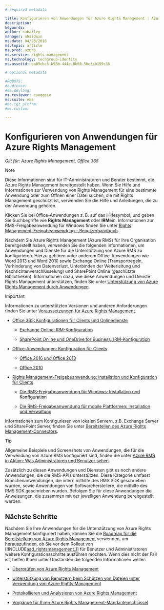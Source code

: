 ```yaml
---
# required metadata

title: Konfigurieren von Anwendungen für Azure Rights Management | Azure RMS
description:
keywords:
author: cabailey
manager: mbaldwin
ms.date: 04/28/2016
ms.topic: article
ms.prod: azure
ms.service: rights-management
ms.technology: techgroup-identity
ms.assetid: ea09cbc5-b98b-444e-8b60-5bc3cb199c36

# optional metadata

#ROBOTS:
#audience:
#ms.devlang:
ms.reviewer: esaggese
ms.suite: ems
#ms.tgt_pltfrm:
#ms.custom:

---
```


# Konfigurieren von Anwendungen für Azure Rights Management

*Gilt für: Azure Rights Management, Office 365*

> [!NOTE]
> Diese Informationen sind für IT-Administratoren und Berater bestimmt, die Azure Rights Management bereitgestellt haben. Wenn Sie Hilfe und Informationen zur Verwendung von Rights Management für eine bestimmte Anwendung oder zum Öffnen einer Datei suchen, die mit Rights Management geschützt ist, verwenden Sie die Hilfe und Anleitungen, die zu der Anwendung gehören.
>
> Klicken Sie bei Office-Anwendungen z. B. auf das Hilfesymbol, und geben Sie Suchbegriffe wie **Rights Management** oder **IRM**ein. Informationen zur RMS-Freigabeanwendung für Windows finden Sie unter [Rights Management-Freigabeanwendung – Benutzerhandbuch](../rms-client/sharing-app-user-guide.md).

Nachdem Sie Azure Rights Management (Azure RMS) für Ihre Organisation bereitgestellt haben, verwenden Sie die folgenden Informationen, um Anwendungen und Dienste für die Unterstützung von Azure RMS zu konfigurieren. Hierzu gehören unter anderem Office-Anwendungen wie Word 2013 und Word 2010 sowie Exchange Online (Transportregeln, Verhinderung von Datenverlust, Unterbinden der Weiterleitung und Nachrichtenverschlüsselung) und SharePoint Online (geschützte Bibliotheken). Informationen dazu, wie diese Anwendungen und Dienste Rights Management unterstützen, finden Sie unter [Unterstützung von Azure Rights Management durch Anwendungen](../understand-explore/applications-support.md).

> [!IMPORTANT]
> Informationen zu unterstützten Versionen und anderen Anforderungen finden Sie unter [Voraussetzungen für Azure Rights Management](../get-started/requirements-azure-rms.md).

-   [Office 365: Konfigurationen für Clients und Onlinedienste](configure-office365.md)

    -   [Exchange Online: IRM-Konfiguration](configure-office365.md#exchange-online-irm-configuration)

    -   [SharePoint Online und OneDrive for Business: IRM-Konfiguration](configure-office365.md#sharepoint-online-and-onedrive-for-business-irm-configuration)

- [Office-Anwendungen: Konfiguration für Clients](configure-office-apps.md)

    -   [Office 2016 und Office 2013](configure-office-apps.md#office-2016-and-office-2013)

    -   [Office 2010](configure-office-apps.md#office-2010)

-   [Rights Management-Freigabeanwendung: Installation und Konfiguration für Clients](configure-sharing-app.md)

    -   [Die RMS-Freigabeanwendung für Windows: Installation und Konfiguration](configure-sharing-app.md#the-rms-sharing-application-for-windows-installation-and-configuration)

    -   [Die RMS-Freigabeanwendung für mobile Plattformen: Installation und Verwaltung](configure-sharing-app.md#the-rms-sharing-application-for-mobile-platforms-installation-and-management)


Informationen zum Konfigurieren von lokalen Servern, z.B. Exchange Server und SharePoint Server, finden Sie unter [Bereitstellen des Azure Rights Management-Connectors](deploy-rms-connector.md).

> [!TIP]
> Allgemeine Beispiele und Screenshots von Anwendungen, die für die Verwendung von Azure RMS konfiguriert sind, finden Sie unter [Azure RMS in Aktion: Was Administratoren und Benutzer sehen](../understand-explore/what-admins-users-see.md).


Zusätzlich zu diesen Anwendungen und Diensten gibt es noch andere Anwendungen, die die RMS-APIs unterstützen. Diese Kategorie umfasst Branchenanwendungen, die intern mithilfe des RMS SDK geschrieben wurden, sowie Anwendungen von Softwareherstellern, die mithilfe des RMS SDK geschrieben wurden. Befolgen Sie für diese Anwendungen die Anweisungen, die zusammen mit der jeweiligen Anwendung bereitgestellt werden.

## Nächste Schritte
Nachdem Sie Ihre Anwendungen für die Unterstützung von Azure Rights Management konfiguriert haben, können Sie die [Roadmap für die Bereitstellung von Azure Rights Management](../plan-design/deployment-roadmap.md) verwenden, um herauszufinden, ob Sie vor dem Rollout von [!INCLUDE[aad_rightsmanagement_1](../includes/aad_rightsmanagement_1_md.md)] für Benutzer und Administratoren weitere Konfigurationsschritte ausführen möchten. Wenn dies nicht der Fall ist, helfen Ihnen unter Umständen die folgenden Informationen weiter:

- [Überprüfen von Azure Rights Management](verify.md)

- [Unterstützung von Benutzern beim Schützen von Dateien unter Verwendung von Azure Rights Management](help-users.md)

- [Protokollieren und Analysieren von Azure Rights Management](log-analyze-usage.md)

- [Vorgänge für Ihren Azure Rights Management-Mandantenschlüssel](operations-tenant-key.md)




<!--HONumber=Apr16_HO4-->


